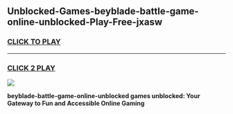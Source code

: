 
## Unblocked-Games-beyblade-battle-game-online-unblocked-Play-Free-jxasw
<h3>
<a href="https://premium76.site?title=beyblade-battle-game-online-unblocked&ref=24M">CLICK TO PLAY</a></h3>
<hr>

<h3>
<a href="https://premium76.site?title=beyblade-battle-game-online-unblocked&ref=24M">CLICK 2 PLAY</a>
  
</h3>

<a href="https://premium76.site?title=beyblade-battle-game-online-unblocked&ref=24M"><img src="https://clearcache.store/games.png"></a>


**beyblade-battle-game-online-unblocked games unblocked: Your Gateway to Fun and Accessible Online Gaming**
